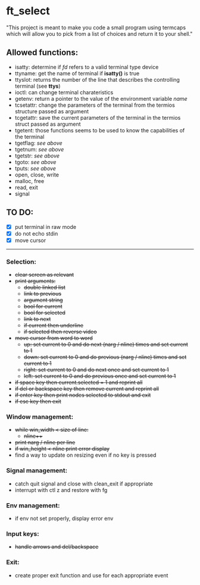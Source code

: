 # ft_select
"This project is meant to make you code a small program using termcaps which will allow you to pick from a list of choices and return it to your shell."

## Allowed functions:

* isatty: determine if _fd_ refers to a valid terminal type device
* ttyname: get the name of terminal if __isatty()__ is true
* ttyslot: returns the number of the line that describes the controlling terminal (see __ttys__)
* ioctl: can change terminal charateristics
* getenv: return a pointer to the value of the environment variable _name_
* tcsetattr: change the parameters of the terminal from the termios structure passed as argument
* tcgetattr: save the current parameters of the terminal in the termios struct passed as argument
* tgetent: those functions seems to be used to know the capabilities of the terminal
* tgetflag: _see above_
* tgetnum: _see above_
* tgetstr: _see above_
* tgoto: _see above_
* tputs: _see above_
* open, close, write
* malloc, free
* read, exit
* signal

## TO DO:

- [x] put terminal in raw mode
- [x] do not echo stdin
- [x] move cursor

----------------------------------

###	Selection:
* ~~clear screen as relevant~~
* ~~print arguments:~~
	* ~~double linked list~~
	* ~~link to previous~~
	* ~~argument string~~
	* ~~bool for current~~
	* ~~bool for selected~~
	* ~~link to next~~
	* ~~if current then underline~~
	* ~~if selected then reverse video~~ 
* ~~move cursor from word to word~~
	* ~~up: set current to 0 and do next (narg / nline) times and set current to 1~~
	* ~~down: set current to 0 and do previous (narg / nline) times and set current to 1~~
	* ~~right: set current to 0 and do next once and set current to 1~~
	* ~~left: set current to 0 and do previous once and set current to 1~~
* ~~if space key then current.selected = 1 and reprint all~~
* ~~if del or backspace key then remove current and reprint all~~
* ~~if enter key then print nodes selected to stdout and exit~~
* ~~if esc key then exit~~


### Window management:
* ~~while win_width < size of line:~~
	* ~~nline++~~
* ~~print narg / nline per line~~
* ~~if win_height < nline print error display~~
* find a way to update on resizing even if no key is pressed

### Signal management:
* catch quit signal and close with clean_exit if appropriate
* interrupt with ctl z and restore with fg

### Env management:
* if env not set properly, display error env

### Input keys:
* ~~handle arrows and del/backspace~~

### Exit:
* create proper exit function and use for each appropriate event
